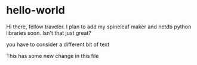 # hello-world
Hi there, fellow traveler. I plan to add my spineleaf maker and netdb python libraries soon. Isn't that just great?

you have to consider a different bit of text

This has some new change in this file

